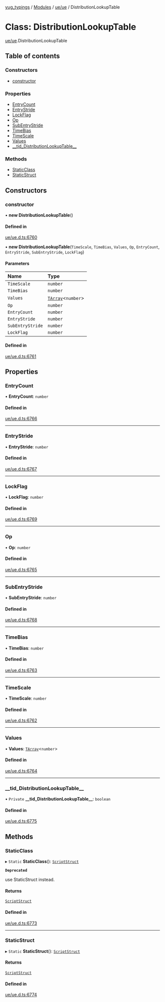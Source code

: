 [yug_typings](../README.md) / [Modules](../modules.md) / [ue/ue](../modules/ue_ue.md) / DistributionLookupTable

# Class: DistributionLookupTable

[ue/ue](../modules/ue_ue.md).DistributionLookupTable

## Table of contents

### Constructors

- [constructor](ue_ue.DistributionLookupTable.md#constructor)

### Properties

- [EntryCount](ue_ue.DistributionLookupTable.md#entrycount)
- [EntryStride](ue_ue.DistributionLookupTable.md#entrystride)
- [LockFlag](ue_ue.DistributionLookupTable.md#lockflag)
- [Op](ue_ue.DistributionLookupTable.md#op)
- [SubEntryStride](ue_ue.DistributionLookupTable.md#subentrystride)
- [TimeBias](ue_ue.DistributionLookupTable.md#timebias)
- [TimeScale](ue_ue.DistributionLookupTable.md#timescale)
- [Values](ue_ue.DistributionLookupTable.md#values)
- [\_\_tid\_DistributionLookupTable\_\_](ue_ue.DistributionLookupTable.md#__tid_distributionlookuptable__)

### Methods

- [StaticClass](ue_ue.DistributionLookupTable.md#staticclass)
- [StaticStruct](ue_ue.DistributionLookupTable.md#staticstruct)

## Constructors

### constructor

• **new DistributionLookupTable**()

#### Defined in

[ue/ue.d.ts:6760](https://github.com/YugMetaverse/yug_typings/blob/b7d9b19/ue/ue.d.ts#L6760)

• **new DistributionLookupTable**(`TimeScale`, `TimeBias`, `Values`, `Op`, `EntryCount`, `EntryStride`, `SubEntryStride`, `LockFlag`)

#### Parameters

| Name | Type |
| :------ | :------ |
| `TimeScale` | `number` |
| `TimeBias` | `number` |
| `Values` | [`TArray`](../interfaces/ue_puerts.TArray.md)<`number`\> |
| `Op` | `number` |
| `EntryCount` | `number` |
| `EntryStride` | `number` |
| `SubEntryStride` | `number` |
| `LockFlag` | `number` |

#### Defined in

[ue/ue.d.ts:6761](https://github.com/YugMetaverse/yug_typings/blob/b7d9b19/ue/ue.d.ts#L6761)

## Properties

### EntryCount

• **EntryCount**: `number`

#### Defined in

[ue/ue.d.ts:6766](https://github.com/YugMetaverse/yug_typings/blob/b7d9b19/ue/ue.d.ts#L6766)

___

### EntryStride

• **EntryStride**: `number`

#### Defined in

[ue/ue.d.ts:6767](https://github.com/YugMetaverse/yug_typings/blob/b7d9b19/ue/ue.d.ts#L6767)

___

### LockFlag

• **LockFlag**: `number`

#### Defined in

[ue/ue.d.ts:6769](https://github.com/YugMetaverse/yug_typings/blob/b7d9b19/ue/ue.d.ts#L6769)

___

### Op

• **Op**: `number`

#### Defined in

[ue/ue.d.ts:6765](https://github.com/YugMetaverse/yug_typings/blob/b7d9b19/ue/ue.d.ts#L6765)

___

### SubEntryStride

• **SubEntryStride**: `number`

#### Defined in

[ue/ue.d.ts:6768](https://github.com/YugMetaverse/yug_typings/blob/b7d9b19/ue/ue.d.ts#L6768)

___

### TimeBias

• **TimeBias**: `number`

#### Defined in

[ue/ue.d.ts:6763](https://github.com/YugMetaverse/yug_typings/blob/b7d9b19/ue/ue.d.ts#L6763)

___

### TimeScale

• **TimeScale**: `number`

#### Defined in

[ue/ue.d.ts:6762](https://github.com/YugMetaverse/yug_typings/blob/b7d9b19/ue/ue.d.ts#L6762)

___

### Values

• **Values**: [`TArray`](../interfaces/ue_puerts.TArray.md)<`number`\>

#### Defined in

[ue/ue.d.ts:6764](https://github.com/YugMetaverse/yug_typings/blob/b7d9b19/ue/ue.d.ts#L6764)

___

### \_\_tid\_DistributionLookupTable\_\_

• `Private` **\_\_tid\_DistributionLookupTable\_\_**: `boolean`

#### Defined in

[ue/ue.d.ts:6775](https://github.com/YugMetaverse/yug_typings/blob/b7d9b19/ue/ue.d.ts#L6775)

## Methods

### StaticClass

▸ `Static` **StaticClass**(): [`ScriptStruct`](ue_ue.ScriptStruct.md)

**`Deprecated`**

use StaticStruct instead.

#### Returns

[`ScriptStruct`](ue_ue.ScriptStruct.md)

#### Defined in

[ue/ue.d.ts:6773](https://github.com/YugMetaverse/yug_typings/blob/b7d9b19/ue/ue.d.ts#L6773)

___

### StaticStruct

▸ `Static` **StaticStruct**(): [`ScriptStruct`](ue_ue.ScriptStruct.md)

#### Returns

[`ScriptStruct`](ue_ue.ScriptStruct.md)

#### Defined in

[ue/ue.d.ts:6774](https://github.com/YugMetaverse/yug_typings/blob/b7d9b19/ue/ue.d.ts#L6774)
